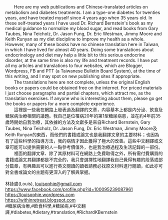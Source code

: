 　　Here are my web publications and Chinese-translated articles on metabolism and diabetes treatments. I am a type-one diabetes for twenties years, and have treated myself since 4 years ago when 35 years old. In these self-treated years I have used Dr. Richard Bernstein's book as my medical guidance to normalize my blood sugar, and read books from Gary Taubes, Nina Teicholz, Dr. Jason Fung, Dr. Eric Westman, Jimmy Moore and Keith Runyan as my diet discipline to improve my health as a whole. However, many of these books have no chinese translation here in Taiwan, in which I have lived for almost 40 years. Doing some translations about endocrinology and diet may help a little bit to this serious endocrine disorder, at the same time is also my life and treatment records. I have put all my articles and translations to four websites, which are Blogger, Wordpress, FB and PTT (a Taiwanese Bulletin Board System), at the time of this writing, and I may spot on new publishing sites if appropriate.\
　　The translations here are not complete, unless the original English books or papers could be obtained free on the internet. For priced materials I just choose paragraphs and partial chapters, which attract me, as the translation exercises. If anyone who is interesting about them, please go get the books or papers for a more complete experience.\
　　這裡是一些我在網路上發表過及翻譯的文章，内容基本上都是内分泌、飲食及糖尿病治療相關的議題。我自己是位罹病20年的第1型糖尿病患，並在約4年前35歲時開始自我治療，其依據的方法及文獻多是來自Richard Bernstein, Gary Taubes, Nina Teicholz, Dr. Jason Fung, Dr. Eric Westman, Jimmy Moore及Keith Runyan的東西，而他們的書籍或論文也是我翻譯文章的主要材料；也因為有了這些科學的指導方法，我的病情才因此獲得了極大的改善。這些中文翻譯或文章可能可以提供需要的人一點參考價值外，也是我治療過程及生活記錄的一部份。\
　　裡面的翻譯文章、除了其原材料可在網路上免費取得之外，所有需付費購買的書籍或論文其翻譯都是不完全的，我只會選擇性地翻譯我自己覺得有趣的段落或部分篇章，有興趣且可以進行英文閱讀的讀者請務必找原文材料進行閱讀，如此亦可對全書或論文的主題有更深入的了解與掌握。\
\
林詠盛(Louis), louisophie@gmail.com \
https://www.facebook.com/profile.php?id=100095239087961 \
https://louisophie.wordpress.com \
https://withinretreat.blogspot.com \
#糖尿病治療,#飲食科學,#糖尿病,#中文翻譯,#diabetes,#dietary,#translation,#RichardKBernstein